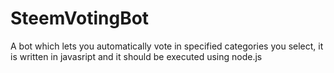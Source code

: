 # SteemVotingBot
A bot which lets you automatically vote in specified categories you select, it is written in javasript and it should be executed using node.js
